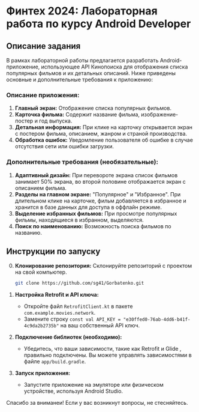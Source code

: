 # Финтех 2024: Лабораторная работа по курсу Android Developer

## Описание задания

В рамках лабораторной работы предлагается разработать Android-приложение, использующее API Кинопоиска для отображения списка популярных фильмов и их детальных описаний. Ниже приведены основные и дополнительные требования к приложению:

### Описание приложения:
1. **Главный экран:** Отображение списка популярных фильмов.
2. **Карточка фильма:** Содержит название фильма, изображение-постер и год выпуска.
3. **Детальная информация:** При клике на карточку открывается экран с постером фильма, описанием, жанром и страной производства.
4. **Обработка ошибок:** Уведомление пользователя об ошибке в случае отсутствия сети или ошибки загрузки.

### Дополнительные требования (необязательные):
1. **Адаптивный дизайн:** При перевороте экрана список фильмов занимает 50% экрана, во второй половине отображается экран с описанием фильма.
2. **Разделы на главном экране:** "Популярное" и "Избранное". При длительном клике на карточке, фильм добавляется в избранное и хранится в базе данных для доступа в оффлайн режиме.
3. **Выделение избранных фильмов:** При просмотре популярных фильмы, находящиеся в избранном, выделяются.
4. **Поиск по наименованию:** Возможность поиска фильмов по названию.

## Инструкции по запуску

0. **Клонирование репозитория:** Склонируйте репозиторий с проектом на свой компьютер.
   
   ```bash
   git clone https://github.com/sg41/Gorbatenko.git

1. **Настройка Retrofit и API ключа:**
   - Откройте файл `RetrofitClient.kt` в пакете `com.example.movies.network`.
   - Замените строку `const val API_KEY = "e30ffed0-76ab-4dd6-b41f-4c9da2b2735b"` на ваш собственный API ключ.

2. **Подключение библиотек (необходимо):**
   - Убедитесь, что ваши зависимости, такие как Retrofit и Glide , правильно подключены. Вы можете управлять зависимостями в файле `app/build.gradle`.

3. **Запуск приложения:**
   - Запустите приложение на эмуляторе или физическом устройстве, используя Android Studio.



Спасибо за вниманеи! Если у вас возникнут вопросы, не стесняйтесь.
